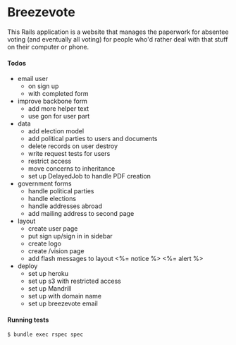 Breezevote
==========

This Rails application is a website that manages the paperwork for absentee voting (and eventually all voting) for people who'd rather deal with that stuff on their computer or phone.

#### Todos ####

- email user
  - on sign up
  - with completed form
- improve backbone form
  - add more helper text
  - use gon for user part
- data
  - add election model
  - add political parties to users and documents
  * delete records on user destroy
  * write request tests for users
  * restrict access
  - move concerns to inheritance
  - set up DelayedJob to handle PDF creation
- government forms
  - handle political parties
  - handle elections
  * handle addresses abroad
  - add mailing address to second page
- layout
  - create user page
  - put sign up/sign in in sidebar
  - create logo
  - create /vision page
  - add flash messages to layout <%= notice %> <%= alert %>
- deploy
  * set up heroku
  * set up s3 with restricted access
  - set up Mandrill
  - set up with domain name
  - set up breezevote email

#### Running tests ####

```sh
$ bundle exec rspec spec
```